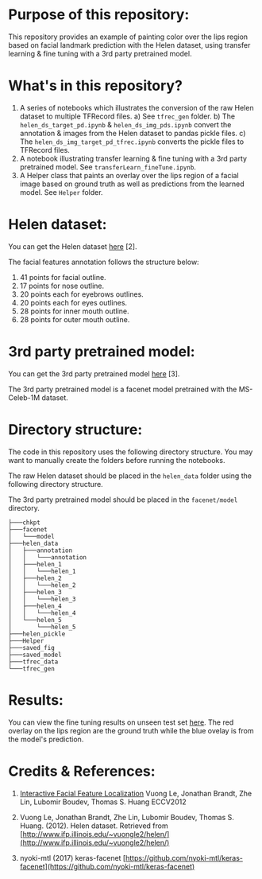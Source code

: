 # Purpose of this repository:
This repository provides an example of painting color over the lips region
based on facial landmark prediction with the Helen dataset, using transfer
learning & fine tuning with a 3rd party pretrained model.

# What's in this repository?
1. A series of notebooks which illustrates the conversion of the raw Helen
dataset to multiple TFRecord files.
a) See `tfrec_gen` folder.
b) The `helen_ds_target_pd.ipynb` & `helen_ds_img_pds.ipynb` convert the
annotation & images from the Helen dataset to pandas pickle files.
c) The `helen_ds_img_target_pd_tfrec.ipynb` converts the pickle files to
TFRecord files.
2. A notebook illustrating transfer learning & fine tuning with a 3rd party
pretrained model. See `transferLearn_fineTune.ipynb`.
3. A Helper class that paints an overlay over the lips region of a facial
image based on ground truth as well as predictions from the learned model. See
`Helper` folder.

# Helen dataset:
You can get the Helen dataset [here](http://www.ifp.illinois.edu/~vuongle2/helen/) [2].

The facial features annotation follows the structure below:
1. 41 points for facial outline.
2. 17 points for nose outline.
3. 20 points each for eyebrows outlines.
4. 20 points each for eyes outlines.
5. 28 points for inner mouth outline.
6. 28 points for outer mouth outline.

# 3rd party pretrained model:
You can get the 3rd party pretrained model [here](https://github.com/nyoki-mtl/keras-facenet) [3].

The 3rd party pretrained model is a facenet model pretrained with the
MS-Celeb-1M dataset.

# Directory structure:
The code in this repository uses the following directory structure. You may
want to manually create the folders before running the notebooks.

The raw Helen dataset should be placed in the `helen_data` folder using the
following directory structure.

The 3rd party pretrained model should be placed in the `facenet/model`
directory.

```
├───chkpt
├───facenet
│   └───model
├───helen_data
│   ├───annotation
│   │   └───annotation
│   ├───helen_1
│   │   └───helen_1
│   ├───helen_2
│   │   └───helen_2
│   ├───helen_3
│   │   └───helen_3
│   ├───helen_4
│   │   └───helen_4
│   └───helen_5
│       └───helen_5
├───helen_pickle
├───Helper
├───saved_fig
├───saved_model
├───tfrec_data
└───tfrec_gen
```

# Results:
You can view the fine tuning results on unseen test set
[here](https://ibb.co/WxLxdrC). The red overlay on the lips region are the
ground truth while the blue ovelay is from the model's prediction.

# Credits & References:
1) [Interactive Facial Feature Localization](http://www.ifp.illinois.edu/~vuongle2/helen/eccv2012_helen_final.pdf)
Vuong Le, Jonathan Brandt, Zhe Lin, Lubomir Boudev, Thomas S. Huang
ECCV2012

2)  Vuong Le, Jonathan Brandt, Zhe Lin, Lubomir Boudev, Thomas S. Huang.
(2012).
Helen dataset.
Retrieved from [http://www.ifp.illinois.edu/~vuongle2/helen/](http://www.ifp.illinois.edu/~vuongle2/helen/)

3) nyoki-mtl (2017) keras-facenet [https://github.com/nyoki-mtl/keras-facenet](https://github.com/nyoki-mtl/keras-facenet)
